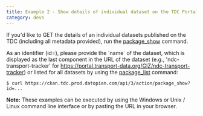 ```yaml
---
title: Example 2 - Show details of individual dataset on the TDC Portal 
category: devs
---
```


If you'd like to GET the details of an individual datasets published on the TDC (including all metadata provided), run the [package_show](https://ckan.tdc.prod.datopian.com/api/3/action/package_show?id=ndc-transport-tracker) command. 

As an identifier (id=), please provide the ´name´ of the dataset, which is displayed as the last component in the URL of the dataset (e.g., 'ndc-transport-tracker' for https://portal.transport-data.org/GIZ/ndc-transport-tracker) or listed for all datasets by using the [package_list](https://ckan.tdc.prod.datopian.com/api/3/action/package_list) command:

~~~
$ curl https://ckan.tdc.prod.datopian.com/api/3/action/package_show?id=...
~~~

__Note:__
These examples can be executed by using the Windows or Unix / Linux command line interface or by pasting the URL in your browser.
